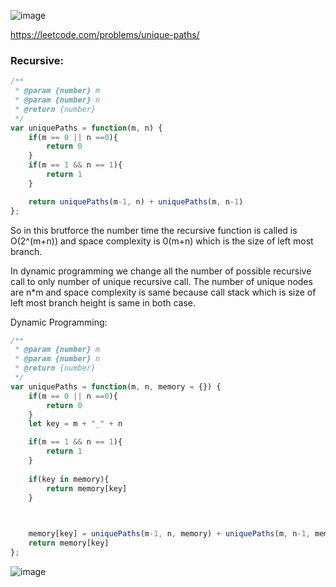 ![image](https://user-images.githubusercontent.com/11494733/205484684-77d31d86-b32a-4c78-a9af-cfd2c0b3fe34.png)

https://leetcode.com/problems/unique-paths/


### Recursive: 
```javascript
/**
 * @param {number} m
 * @param {number} n
 * @return {number}
 */
var uniquePaths = function(m, n) {
    if(m == 0 || n ==0){
        return 0
    }
    if(m == 1 && n == 1){
        return 1
    }

    return uniquePaths(m-1, n) + uniquePaths(m, n-1)
};

```
So in this brutforce the number time the recursive function is called is O(2^(m+n)) and space complexity is 0(m+n) which is the size of left most branch.

In dynamic programming we change all the number of possible recursive call to only number of unique recursive call. The number of unique nodes are n*m and space complexity is same because call stack which is size of left most branch height is same in both case.

Dynamic Programming:

```javascript
/**
 * @param {number} m
 * @param {number} n
 * @return {number}
 */
var uniquePaths = function(m, n, memory = {}) {
    if(m == 0 || n ==0){
        return 0
    }
    let key = m + "_" + n

    if(m == 1 && n == 1){
        return 1
    }
    
    if(key in memory){
        return memory[key]
    }

    

    memory[key] = uniquePaths(m-1, n, memory) + uniquePaths(m, n-1, memory)
    return memory[key]
};
```


![image](https://user-images.githubusercontent.com/11494733/205485205-92084378-c034-487a-8f08-2fcd5cb2a740.png)
